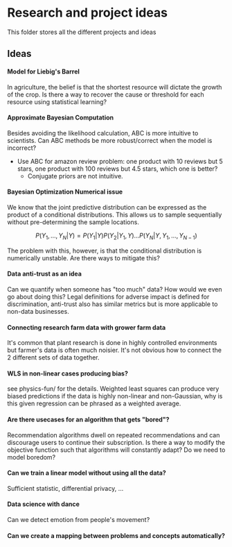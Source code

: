 # Research and project ideas

This folder stores all the different projects and ideas


## Ideas

#### Model for Liebig's Barrel
In agriculture, the belief is that the shortest resource will dictate
the growth of the crop. Is there a way to recover the cause or threshold
for each resource using statistical learning?

#### Approximate Bayesian Computation
Besides avoiding the likelihood calculation, ABC is more intuitive to scientists.
Can ABC methods be more robust/correct when the model is incorrect?
- Use ABC for amazon review problem: one product with 10 reviews but 5 stars, one product with 100 reviews but 4.5 stars, which one is better?
    - Conjugate priors are not intuitive.

#### Bayesian Optimization Numerical issue
We know that the joint predictive distribution can be expressed as the product
of a conditional distributions. This allows us to sample sequentially without
pre-determining the sample locations. 

$$P(Y_1, \dots, Y_N | Y) = P(Y_1|Y)P(Y_2|Y_1, Y)\dots P(Y_N|Y, Y_1, \dots, Y_{N-1})$$

The problem with this, however, is that the conditional distribution is numerically
unstable. Are there ways to mitigate this?

#### Data anti-trust as an idea
Can we quantify when someone has "too much" data?
How would we even go about doing this?
Legal definitions for adverse impact is defined for discrimination,
anti-trust also has similar metrics but is more applicable to non-data
businesses.

#### Connecting research farm data with grower farm data
It's common that plant research is done in highly controlled environments but
farmer's data is often much noisier. It's not obvious how to connect the
2 different sets of data together.

#### WLS in non-linear cases producing bias?
see physics-fun/ for the details. Weighted least squares can produce very biased
predictions if the data is highly non-linear and non-Gaussian, why is this
given regression can be phrased as a weighted average.

#### Are there usecases for an algorithm that gets "bored"?
Recommendation algorithms dwell on repeated recommendations and can discourage
users to continue their subscription. Is there a way to modify the objective function
such that algorithms will constantly adapt? Do we need to model boredom?

#### Can we train a linear model without using all the data?
Sufficient statistic, differential privacy, ...

#### Data science with dance
Can we detect emotion from people's movement?

#### Can we create a mapping between problems and concepts automatically?

